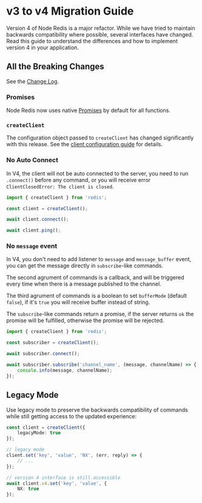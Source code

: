 # v3 to v4 Migration Guide

Version 4 of Node Redis is a major refactor. While we have tried to maintain backwards compatibility where possible, several interfaces have changed. Read this guide to understand the differences and how to implement version 4 in your application.

## All the Breaking Changes

See the [Change Log](../packages/client/CHANGELOG.md).

### Promises

Node Redis now uses native [Promises](https://developer.mozilla.org/en-US/docs/Web/JavaScript/Reference/Global_Objects/Promise) by default for all functions.

### `createClient`

The configuration object passed to `createClient` has changed significantly with this release. See the [client configuration guide](./client-configuration.md) for details.

### No Auto Connect

In V4, the client will not be auto connected to the server, you need to run `.connect()` before any command, or you will receive error `ClientClosedError: The client is closed`.

```typescript
import { createClient } from 'redis';

const client = createClient();

await client.connect();

await client.ping();
```

### No `message` event

In V4, you don't need to add listener to `message` and `message_buffer` event, you can get the message directly in `subscribe`-like commands.

The second agrument of commands is a callback, and will be triggered every time when there is a message published to the channel.

The third agrument of commands is a boolean to set `bufferMode` (default `false`), if it's `true` you will receive buffer instead of string.

The `subscribe`-like commands return a promise, if the server returns `ok` the promise will be fulfilled, otherwise the promise will be rejected.

```typescript
import { createClient } from 'redis';

const subscriber = createClient();

await subscriber.connect();

await subscriber.subscribe('channel_name', (message, channelName) => {
    console.info(message, channelName);
});
```

## Legacy Mode

Use legacy mode to preserve the backwards compatibility of commands while still getting access to the updated experience:

```typescript
const client = createClient({
    legacyMode: true
});

// legacy mode
client.set('key', 'value', 'NX', (err, reply) => {
    // ...
});

// version 4 interface is still accessible
await client.v4.set('key', 'value', {
    NX: true
});
```
